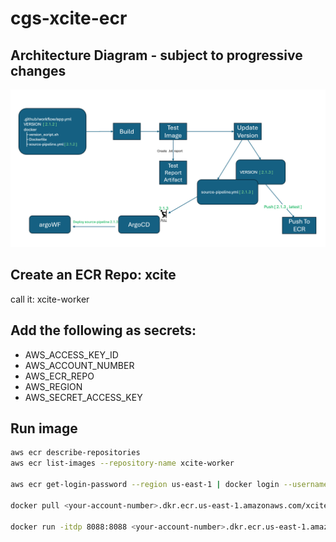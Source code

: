 # cgs-xcite-ecr

## Architecture Diagram - subject to progressive changes 

![version-1](docs/version-1.png)


## Create an ECR Repo: xcite
call it: xcite-worker

## Add the following as secrets: 

- AWS_ACCESS_KEY_ID
- AWS_ACCOUNT_NUMBER
- AWS_ECR_REPO
- AWS_REGION
- AWS_SECRET_ACCESS_KEY


## Run image
```sh
aws ecr describe-repositories
aws ecr list-images --repository-name xcite-worker

aws ecr get-login-password --region us-east-1 | docker login --username AWS --password-stdin <your-account-number>.dkr.ecr.us-east-1.amazonaws.com

docker pull <your-account-number>.dkr.ecr.us-east-1.amazonaws.com/xcite:latest

docker run -itdp 8088:8088 <your-account-number>.dkr.ecr.us-east-1.amazonaws.com/xcite:latest
```